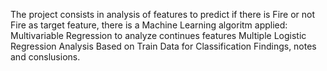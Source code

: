 The project consists in analysis of features to predict if there is Fire or not Fire as target feature,
there is a Machine Learning algoritm applied: Multivariable Regression to analyze continues features
Multiple Logistic Regression Analysis Based on Train Data for Classification
Findings, notes and conslusions.
